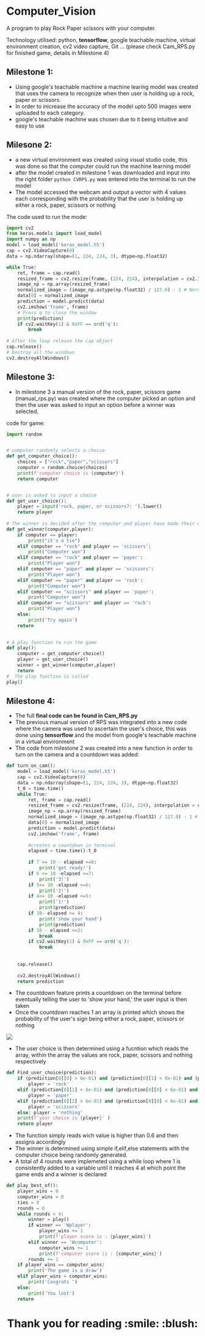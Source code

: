 # Computer_Vision
A program to play Rock Paper scissors with your computer.

Technology utilised: python, **tensorflow**, google teachable machine, virtual environment creation, cv2 video capture, Git ... (please check Cam_RPS.py for finished game, details in Milestone 4)

## Milestone 1:

* Using google's teachable machine a machine learing model was created that uses the camera to recognize when then user is holding up a rock, paper or scissors.
* In order to inicrease the accuracy of the model upto 500 images were uploaded to each category.
* google's teachable machine was chosen due to it being intuitive and easy to use

## Milesone 2:

* a new virtual environment was created using visual studio code, this was done so that the computer could run the machine learning model
* after the model created in milestone 1 was downloaded and input into the right folder `python CVRPS.py` was entered into the terminal to run the model
* The model accessed the webcam and output a vector with 4 values each corresponding with the probability that the user is holding up either a rock, paper, scissors or nothing

The code used to run the mode:
```python
import cv2
from keras.models import load_model
import numpy as np
model = load_model('keras_model.h5')
cap = cv2.VideoCapture(0)
data = np.ndarray(shape=(1, 224, 224, 3), dtype=np.float32)

while True: 
    ret, frame = cap.read()
    resized_frame = cv2.resize(frame, (224, 224), interpolation = cv2.INTER_AREA)
    image_np = np.array(resized_frame)
    normalized_image = (image_np.astype(np.float32) / 127.0) - 1 # Normalize the image
    data[0] = normalized_image
    prediction = model.predict(data)
    cv2.imshow('frame', frame)
    # Press q to close the window
    print(prediction)
    if cv2.waitKey(1) & 0xFF == ord('q'):
        break
            
# After the loop release the cap object
cap.release()
# Destroy all the windows
cv2.destroyAllWindows()
```

## Milestone 3:

* In milestone 3 a manual version of the rock, paper, scissors game (manual_rps.py) was created where the computer picked an option and then the user was asked to input an option before a winner was selected.

code for game:
```python
import random


# computer randomly selects a choice   
def get_computer_choice():
    choices = ["rock","paper","scissors"]
    computer = random.choice(choices)
    print(f'computer choice is {computer}')
    return computer


# user is asked to input a choice  
def get_user_choice():
    player = input('rock, paper, or scissors?: ').lower()
    return player
 
# The winner is decided after the computer and player have made their decisions   
def get_winner(computer,player):
    if computer == player:
        print("it's a tie")
    elif computer == "rock" and player == 'scissors':
        print("Computer won")
    elif computer == "rock" and player == 'paper':
        print("Player won")
    elif computer == "paper" and player == 'scissors':
        print("Player won")
    elif computer == "paper" and player == 'rock':
        print("Computer won")
    elif computer == "scissors" and player == 'paper':
        print("Computer won")
    elif computer == "scissors" and player == 'rock':
        print("Player won")
    else:
        print('Try again')
    return 
 

# A play function to run the game
def play():
    computer = get_computer_choice()
    player = get_user_choice()
    winner = get_winner(computer,player)
    return
#  The play function is called
play()
```
## Milestone 4:
* The full **final code can be found in Cam_RPS.py**
* The previous manual version of RPS was integrated into a new code where the camera was used to ascertain the user's choice, this was done using **tensorflow** and the model from google's teachable machine in a virtual environment
* The code from milestone 2 was created into a new function in order to turn on the camera and a countdown was added:
```python
def turn_on_cam():
    model = load_model('keras_model.h5')
    cap = cv2.VideoCapture(0)
    data = np.ndarray(shape=(1, 224, 224, 3), dtype=np.float32)
    t_0 = time.time()
    while True: 
        ret, frame = cap.read()
        resized_frame = cv2.resize(frame, (224, 224), interpolation = cv2.INTER_AREA)
        image_np = np.array(resized_frame)
        normalized_image = (image_np.astype(np.float32) / 127.0) - 1 # Normalize the image
        data[0] = normalized_image
        prediction = model.predict(data)
        cv2.imshow('frame', frame)
       
        #creates a countdown in terminal
        elapsed = time.time()-t_0
        
        if 7 <= 10 - elapsed <=8:
            print('get ready!')
        if 6 <= 10 -elapsed <=7:
            print('3!')
        if 5<= 10 -elapsed <=6:
            print('2!')
        if 4<= 10 -elapsed <=5:
            print('1!')
            print(prediction)
        if 10- elapsed <= 4:
            print('show your hand')
            print(prediction)
        if 10 - elapsed <=2:
            break
        if cv2.waitKey(1) & 0xFF == ord('q'):
            break
                
   
    cap.release()
   
    cv2.destroyAllWindows()
    return prediction 
```
* The countdown feature prints a countdown on the terminal before eventually telling the user to 'show your hand,' the user input is then taken 
* Once the countdown reaches 1 an array is printed which shows the probability of the user's sign being either a rock, paper, scissors or nothing

![](Images/Screenshot_3.png)   
* The user choice is then determined using a fucntion which reads the array, within the array the values are rock, paper, scissors and nothing respectively
```python
def Find_user_choice(prediction):
    if (prediction[0][0] > 6e-01) and (prediction[0][1] < 6e-01) and (prediction[0][2] < 6e-01) and (prediction[0][3] < 6e-01):
        player = 'rock'
    elif (prediction[0][1] > 6e-01) and (prediction[0][0] < 6e-01) and (prediction[0][2] < 6e-01) and (prediction[0][3] < 6e-01):
        player = 'paper'
    elif (prediction[0][2] > 6e-01) and (prediction[0][0] < 6e-01) and (prediction[0][1] < 6e-01) and (prediction[0][3] < 6e-01):
        player = 'scissors'
    else: player = 'nothing'
    print(f'your choice is {player}' )
    return player
```
* The function simply reads wich value is higher than 0.6 and then assigns accordingly
* The winner is determined using simple if,elif,else statements with the computer choice being randomly generated.
* A total of 4 rounds were implemeted using a while loop where 1 is consistently added to a variable until it reaches 4 at which point the game ends and a winner is declared
```python
def play_best_of():
    player_wins = 0
    computer_wins = 0
    ties = 0
    rounds = 0
    while rounds < 4:
        winner = play()
        if winner == 'Wplayer':
            player_wins += 1
            print(f'player score is : {player_wins}')
        elif winner == 'Wcomputer':
            computer_wins += 1
            print(f'computer score is : {computer_wins}')
        rounds += 1
    if player_wins == computer_wins:
        print('The game is a draw')
    elif player_wins > computer_wins:
        print('Congrats ')
    else:
        print('You lost')
    return
```
<h1 align="center">Thank you for reading :smile: :blush:</h1>

